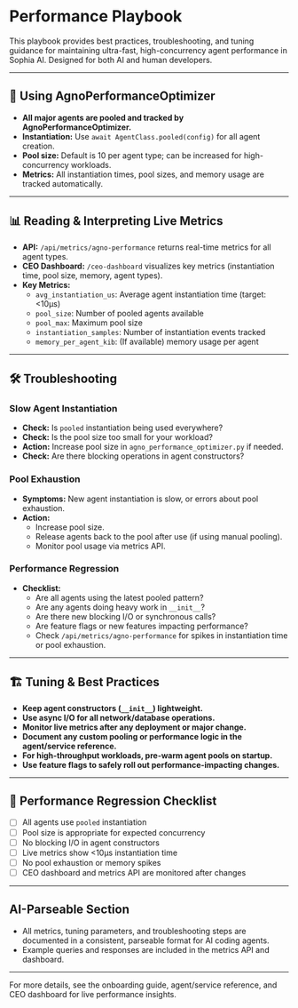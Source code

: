 # Performance Playbook

This playbook provides best practices, troubleshooting, and tuning guidance for maintaining ultra-fast, high-concurrency agent performance in Sophia AI. Designed for both AI and human developers.

---

## 🚀 Using AgnoPerformanceOptimizer
- **All major agents are pooled and tracked by AgnoPerformanceOptimizer.**
- **Instantiation:** Use `await AgentClass.pooled(config)` for all agent creation.
- **Pool size:** Default is 10 per agent type; can be increased for high-concurrency workloads.
- **Metrics:** All instantiation times, pool sizes, and memory usage are tracked automatically.

---

## 📊 Reading & Interpreting Live Metrics
- **API:** `/api/metrics/agno-performance` returns real-time metrics for all agent types.
- **CEO Dashboard:** `/ceo-dashboard` visualizes key metrics (instantiation time, pool size, memory, agent types).
- **Key Metrics:**
  - `avg_instantiation_us`: Average agent instantiation time (target: <10μs)
  - `pool_size`: Number of pooled agents available
  - `pool_max`: Maximum pool size
  - `instantiation_samples`: Number of instantiation events tracked
  - `memory_per_agent_kib`: (If available) memory usage per agent

---

## 🛠️ Troubleshooting
### **Slow Agent Instantiation**
- **Check:** Is `pooled` instantiation being used everywhere?
- **Check:** Is the pool size too small for your workload?
- **Action:** Increase pool size in `agno_performance_optimizer.py` if needed.
- **Check:** Are there blocking operations in agent constructors?

### **Pool Exhaustion**
- **Symptoms:** New agent instantiation is slow, or errors about pool exhaustion.
- **Action:**
  - Increase pool size.
  - Release agents back to the pool after use (if using manual pooling).
  - Monitor pool usage via metrics API.

### **Performance Regression**
- **Checklist:**
  - Are all agents using the latest pooled pattern?
  - Are any agents doing heavy work in `__init__`?
  - Are there new blocking I/O or synchronous calls?
  - Are feature flags or new features impacting performance?
  - Check `/api/metrics/agno-performance` for spikes in instantiation time or pool exhaustion.

---

## 🏗️ Tuning & Best Practices
- **Keep agent constructors (`__init__`) lightweight.**
- **Use async I/O for all network/database operations.**
- **Monitor live metrics after any deployment or major change.**
- **Document any custom pooling or performance logic in the agent/service reference.**
- **For high-throughput workloads, pre-warm agent pools on startup.**
- **Use feature flags to safely roll out performance-impacting changes.**

---

## 📝 Performance Regression Checklist
- [ ] All agents use `pooled` instantiation
- [ ] Pool size is appropriate for expected concurrency
- [ ] No blocking I/O in agent constructors
- [ ] Live metrics show <10μs instantiation time
- [ ] No pool exhaustion or memory spikes
- [ ] CEO dashboard and metrics API are monitored after changes

---

## AI-Parseable Section
- All metrics, tuning parameters, and troubleshooting steps are documented in a consistent, parseable format for AI coding agents.
- Example queries and responses are included in the metrics API and dashboard.

---

For more details, see the onboarding guide, agent/service reference, and CEO dashboard for live performance insights. 